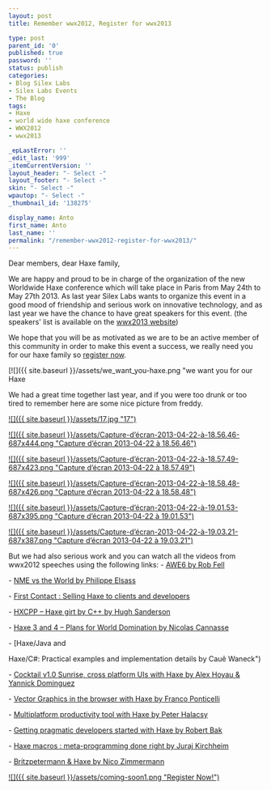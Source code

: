 ```yaml
---
layout: post
title: Remember wwx2012, Register for wwx2013

type: post
parent_id: '0'
published: true
password: ''
status: publish
categories:
- Blog Silex Labs
- Silex Labs Events
- The Blog
tags:
- Haxe
- world wide haxe conference
- WWX2012
- wwx2013

_epLastError: ''
_edit_last: '999'
_itemCurrentVersion: ''
layout_header: "- Select -"
layout_footer: "- Select -"
skin: "- Select -"
wpautop: "- Select -"
_thumbnail_id: '138275'

display_name: Anto
first_name: Anto
last_name: ''
permalink: "/remember-wwx2012-register-for-wwx2013/"
---
```


Dear members, dear Haxe family,

We are happy and proud to be in charge of the organization of the new Worldwide Haxe conference which will take place in Paris from May 24th to May 27th 2013. As last year Silex Labs wants to organize this event in a good mood of friendship and serious work on innovative technology, and as last year we have the chance to have great speakers for this event. (the speakers' list is available on the [wwx2013 website](http://wwx.silexlabs.org/2013/#speakers "wwx2013 Speakers"))

We hope that you will be as motivated as we are to be an active member of this community in order to make this event a success, we really need you for our haxe family so [register now](http://wwx2013.eventbrite.fr/ "Register Now on Eventbrite").

[![]({{ site.baseurl }}/assets/we_want_you-haxe.png "we want you for our Haxe


We had a great time together last year, and if you were too drunk or too tired to remember here are some nice picture from freddy.

[![]({{ site.baseurl }}/assets/17.jpg "17")](https://www.silexlabs.org/138228/the-blog/remember-wwx2012-register-for-wwx2013/attachment/17/)

[![]({{ site.baseurl }}/assets/Capture-d’écran-2013-04-22-à-18.56.46-687x444.png "Capture d’écran 2013-04-22 à 18.56.46")](https://www.silexlabs.org/138228/the-blog/remember-wwx2012-register-for-wwx2013/attachment/capture-decran-2013-04-22-a-18-56-46/)

[![]({{ site.baseurl }}/assets/Capture-d’écran-2013-04-22-à-18.57.49-687x423.png "Capture d’écran 2013-04-22 à 18.57.49")](https://www.silexlabs.org/138228/the-blog/remember-wwx2012-register-for-wwx2013/attachment/capture-decran-2013-04-22-a-18-57-49/)

[![]({{ site.baseurl }}/assets/Capture-d’écran-2013-04-22-à-18.58.48-687x426.png "Capture d’écran 2013-04-22 à 18.58.48")](https://www.silexlabs.org/138228/the-blog/remember-wwx2012-register-for-wwx2013/attachment/capture-decran-2013-04-22-a-18-58-48/)

[![]({{ site.baseurl }}/assets/Capture-d’écran-2013-04-22-à-19.01.53-687x395.png "Capture d’écran 2013-04-22 à 19.01.53")](https://www.silexlabs.org/138228/the-blog/remember-wwx2012-register-for-wwx2013/attachment/capture-decran-2013-04-22-a-19-01-53/)

[![]({{ site.baseurl }}/assets/Capture-d’écran-2013-04-22-à-19.03.21-687x387.png "Capture d’écran 2013-04-22 à 19.03.21")](https://www.silexlabs.org/138228/the-blog/remember-wwx2012-register-for-wwx2013/attachment/capture-decran-2013-04-22-a-19-03-21/)

But we had also serious work and you can watch all the videos from wwx2012 speeches using the following
links: 
- [AWE6 by Rob Fell](https://www.silexlabs.org/132111/the-blog/may-the-force-be-with-you-making-a-game-with-awe6/ "AWE6 by Rob Fell")

- [NME vs the World by Philippe Elsass](https://www.silexlabs.org/133359/the-blog/haxe-nme-vs-the-world/ "NME vs the World by Philippe Elsass")

- [First Contact
: Selling Haxe to clients and developers](https://www.silexlabs.org/133423/the-blog/first-contact-selling-haxe-to-clients-and-developers/ "First Contact
: Selling Haxe to clients and developers")

- [HXCPP – Haxe girt by C++ by Hugh Sanderson](https://www.silexlabs.org/133591/the-blog/hxcpp-%E2%80%93-haxe-girt-by-c/ "HXCPP – Haxe girt by C++ by Hugh Sanderson")

- [Haxe 3 and 4 – Plans for World Domination by Nicolas Cannasse](https://www.silexlabs.org/133720/the-blog/haxe-3-and-4-%E2%80%93-plans-for-world-domination/ "Haxe 3 and 4 – Plans for World Domination by Nicolas Cannasse")

- [Haxe/Java and

Haxe/C#: Practical examples and implementation details by Cauê Waneck")

- [Cocktail v1.0 Sunrise, cross platform UIs with Haxe by Alex Hoyau & Yannick Dominguez](https://www.silexlabs.org/133902/the-blog/cocktail-v1-0-sunrise-cross-platform-uis-with-haxe/ "Cocktail v1.0 Sunrise, cross platform UIs with Haxe by Alex Hoyau & Yannick Dominguez")

- [Vector Graphics in the browser with Haxe by Franco Ponticelli](https://www.silexlabs.org/134056/the-blog/vector-graphics-in-the-browser-with-haxe/ "Vector Graphics in the browser with Haxe by Franco Ponticelli")

- [Multiplatform productivity tool with Haxe by Peter Halacsy](https://www.silexlabs.org/135169/the-blog/multiplatform-productivity-tool-with-haxe/ "Multiplatform productivity tool with Haxe by Peter Halacsy")

- [Getting pragmatic developers started with Haxe by Robert Bak](https://www.silexlabs.org/135257/the-blog/getting-pragmatic-developers-started-with-haxe/ "Getting pragmatic developers started with Haxe by Robert Bak")

- [Haxe macros
: meta-programming done right by Juraj Kirchheim](https://www.silexlabs.org/135331/the-blog/haxe-macros-meta-programming-done-right/ "Haxe macros
: meta-programming done right by Juraj Kirchheim")

- [Britzpetermann & Haxe by Nico Zimmermann](https://www.silexlabs.org/135480/the-blog/britzpetermann-haxe-6/ "Britzpetermann & Haxe by Nico Zimmermann")

[![]({{ site.baseurl }}/assets/coming-soon1.png "Register Now!")](http://wwx.silexlabs.org/2013/)